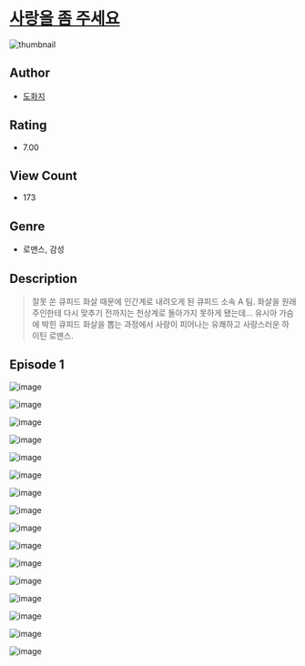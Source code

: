 # [사랑을 좀 주세요](https://comic.naver.com/challenge/list?titleId=810400)
![thumbnail](https://image-comic.pstatic.net/user_contents_data/challenge_comic/2023/05/23/292829/upload_3558746641801491558_480x623.jpeg)

## Author
- [도화지](https://comic.naver.com/artistTitle?id=292829)

## Rating
- 7.00

## View Count
- 173

## Genre
- 로맨스, 감성

## Description
> 잘못 쏜 큐피드 화살 때문에 인간계로 내려오게 된 큐피드 소속 A 팀. 화살을 원래 주인한테 다시 맞추기 전까지는 천상계로 돌아가지 못하게 됐는데... 유시아 가슴에 박힌 큐피드 화살을 뽑는 과정에서 사랑이 피어나는 유쾌하고 사랑스러운 하이틴 로맨스.


## Episode 1
![image](https://image-comic.pstatic.net/user_contents_data/challenge_comic/2023/05/23/292829/upload_7089282880831185204.jpeg)

![image](https://image-comic.pstatic.net/user_contents_data/challenge_comic/2023/05/23/292829/upload_4050483404607022691.jpeg)

![image](https://image-comic.pstatic.net/user_contents_data/challenge_comic/2023/05/23/292829/upload_7003772744948529505.jpeg)

![image](https://image-comic.pstatic.net/user_contents_data/challenge_comic/2023/05/23/292829/upload_7089281961859103025.jpeg)

![image](https://image-comic.pstatic.net/user_contents_data/challenge_comic/2023/05/23/292829/upload_7293124632355562338.jpeg)

![image](https://image-comic.pstatic.net/user_contents_data/challenge_comic/2023/05/23/292829/upload_7161397826459755109.jpeg)

![image](https://image-comic.pstatic.net/user_contents_data/challenge_comic/2023/05/23/292829/upload_4063997532910991204.jpeg)

![image](https://image-comic.pstatic.net/user_contents_data/challenge_comic/2023/05/23/292829/upload_7089898581724259942.jpeg)

![image](https://image-comic.pstatic.net/user_contents_data/challenge_comic/2023/05/23/292829/upload_3833750077791548006.jpeg)

![image](https://image-comic.pstatic.net/user_contents_data/challenge_comic/2023/05/23/292829/upload_7233400264474506803.jpeg)

![image](https://image-comic.pstatic.net/user_contents_data/challenge_comic/2023/05/23/292829/upload_3979038255708530019.jpeg)

![image](https://image-comic.pstatic.net/user_contents_data/challenge_comic/2023/05/23/292829/upload_7306305761677684836.jpeg)

![image](https://image-comic.pstatic.net/user_contents_data/challenge_comic/2023/05/23/292829/upload_4063150899612639540.jpeg)

![image](https://image-comic.pstatic.net/user_contents_data/challenge_comic/2023/05/23/292829/upload_7004895552465025073.jpeg)

![image](https://image-comic.pstatic.net/user_contents_data/challenge_comic/2023/05/23/292829/upload_7291952547879793205.jpeg)

![image](https://image-comic.pstatic.net/user_contents_data/challenge_comic/2023/05/23/292829/upload_7077751387565930037.jpeg)
